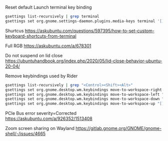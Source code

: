 Reset default Launch terminal key binding
```bash
gsettings list-recursively | grep terminal
gsettings set org.gnome.settings-daemon.plugins.media-keys terminal '[]'
```

Shurtcus
https://askubuntu.com/questions/597395/how-to-set-custom-keyboard-shortcuts-from-terminal

Full RGB
https://askubuntu.com/a/678301

Do not suspend on lid close
https://ubuntuhandbook.org/index.php/2020/05/lid-close-behavior-ubuntu-20-04/

Remove keybindings used by Rider
```bash
gsettings list-recursively | grep "<Control><Shift><Alt>"
gsettings set org.gnome.desktop.wm.keybindings move-to-workspace-right "['<Super><Shift>Page_Down', '<Super><Shift><Alt>Right']"
gsettings set org.gnome.desktop.wm.keybindings move-to-workspace-left "['<Super><Shift>Page_Up', '<Super><Shift><Alt>Left']"
gsettings set org.gnome.desktop.wm.keybindings move-to-workspace-down "[]"
gsettings set org.gnome.desktop.wm.keybindings move-to-workspace-up "[]"
```

PCIe Bus error severity=Corrected
https://askubuntu.com/a/926352/1513408

Zoom screen sharing on Wayland https://gitlab.gnome.org/GNOME/gnome-shell/-/issues/4665
